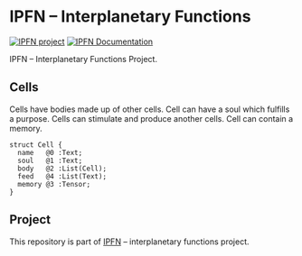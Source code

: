 # IPFN – Interplanetary Functions

[![IPFN project](https://img.shields.io/badge/project-IPFN-blue.svg?style=flat-square)](//github.com/ipfn)
[![IPFN Documentation](https://img.shields.io/badge/documentation-IPFN-blue.svg?style=flat-square)](//ipfn.github.io/documentation/)

IPFN – Interplanetary Functions Project.

## Cells

Cells have bodies made up of other cells.
Cell can have a soul which fulfills a purpose.
Cells can stimulate and produce another cells.
Cell can contain a memory.

```capnp
struct Cell {
  name   @0 :Text;
  soul   @1 :Text;
  body   @2 :List(Cell);
  feed   @4 :List(Text);
  memory @3 :Tensor;
}
```

<!--
## Documentation

Documentation for IPFN project is on [ipfn.github.io/documentation](//ipfn.github.io/documentation/).

## Examples

Repositories containing example neurons are hosted on [ipfn-examples](//github.com/ipfn-examples) organization.
-->

## Project

This repository is part of [IPFN](//github.com/ipfn) – interplanetary functions project.
